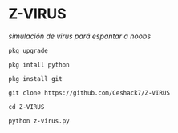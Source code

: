 # Z-VIRUS
*simulación de virus pará espantar a noobs*
~~~
pkg upgrade

pkg intall python

pkg install git

git clone https://github.com/Ceshack7/Z-VIRUS

cd Z-VIRUS

python z-virus.py

